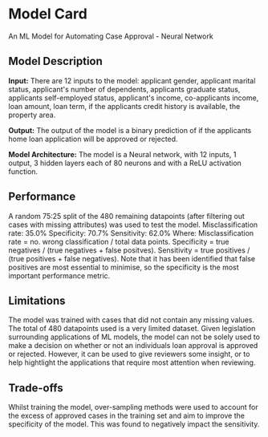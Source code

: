 # Model Card

An ML Model for Automating Case Approval - Neural Network

## Model Description

**Input:** There are 12 inputs to the model: applicant gender, applicant marital status, applicant's number of dependents, applicants graduate status, applicants self-employed status, applicant's income, co-applicants income, loan amount, loan term, if the applicants credit history is available, the property area.

**Output:** The output of the model is a binary prediction of if the applicants home loan application will be approved or rejected.

**Model Architecture:** The model is a Neural network, with 12 inputs, 1 output, 3 hidden layers each of 80 neurons and with a ReLU activation function.

## Performance
A random 75:25 split of the 480 remaining datapoints (after filtering out cases with missing attributes) was used to test the model.
Misclassification rate: 35.0%
Specificity: 70.7%
Sensitivity: 62.0%
Where:
Misclassification rate = no. wrong classification / total data points.
Specificity = true negatives / (true negatives + false positves).
Sensitivity = true positives / (true positives + false negatives).
Note that it has been identified that false positives are most essential to minimise, so the specificity is the most important performance metric.

## Limitations

The model was trained with cases that did not contain any missing values.
The total of 480 datapoints used is a very limited dataset.
Given legislation surrounding applications of ML models, the model can not be solely used to make a decision on whether or not an individuals loan approval is approved or rejected. However, it can be used to give reviewers some insight, or to help hightlight the applications that require most attention when reviewing.

## Trade-offs

Whilst training the model, over-sampling methods were used to account for the excess of approved cases in the training set and aim to improve the specificity of the model. This was found to negatively impact the sensitivity.
